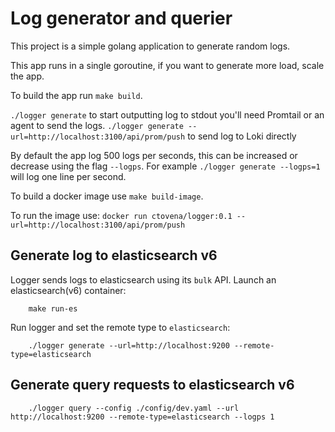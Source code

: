 # Log generator and querier

This project is a simple golang application to generate random logs.

This app runs in a single goroutine, if you want to generate more load, scale the app.

To build the app run `make build`.

`./logger generate` to start outputting log to stdout you'll need Promtail or an agent to send the logs.
`./logger generate --url=http://localhost:3100/api/prom/push` to send log to Loki directly

By default the app log 500 logs per seconds, this can be increased or decrease using the flag `--logps`. For example
`./logger generate --logps=1` will log one line per second.

To build a docker image use `make build-image`.

To run the image use: `docker run ctovena/logger:0.1 --url=http://localhost:3100/api/prom/push`

## Generate log to elasticsearch v6

Logger sends logs to elasticsearch using its `bulk` API.
Launch an elasticsearch(v6) container:
```
    make run-es
```

Run logger and set the remote type to `elasticsearch`: 
```
    ./logger generate --url=http://localhost:9200 --remote-type=elasticsearch
```

## Generate query requests to elasticsearch v6

```
    ./logger query --config ./config/dev.yaml --url http://localhost:9200 --remote-type=elasticsearch --logps 1
```
